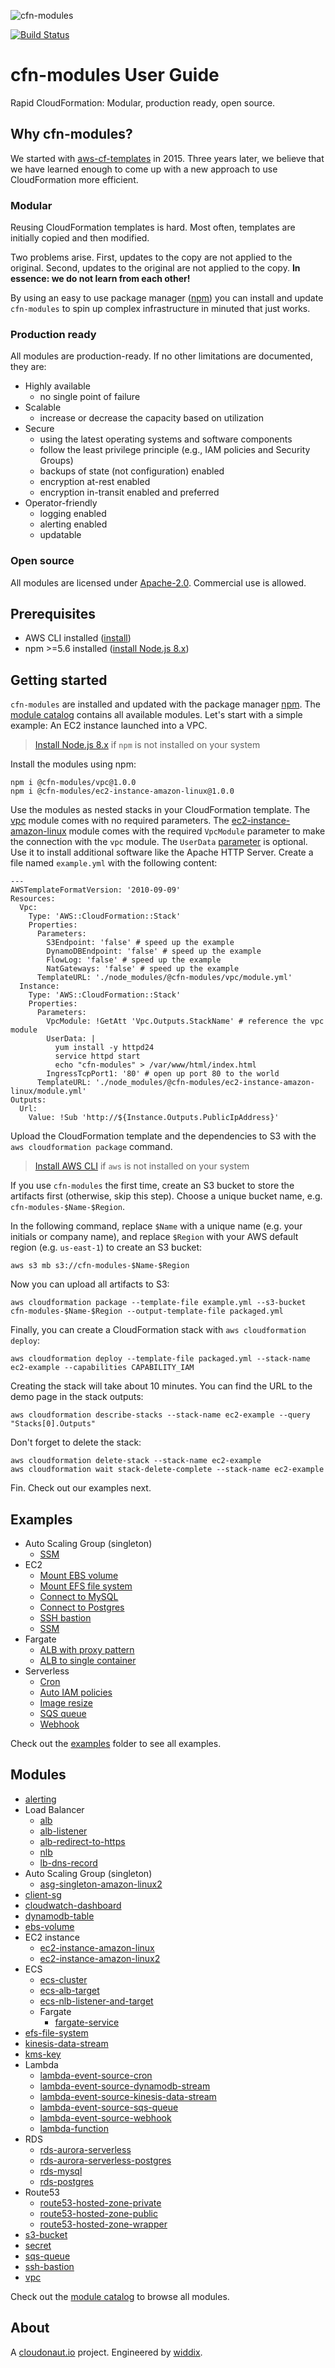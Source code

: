 ![cfn-modules](./logo.png)

[![Build Status](https://travis-ci.org/cfn-modules/docs.svg?branch=master)](https://travis-ci.org/cfn-modules/docs)

# cfn-modules User Guide

Rapid CloudFormation: Modular, production ready, open source.

## Why cfn-modules?
We started with [aws-cf-templates](https://github.com/widdix/aws-cf-templates) in 2015. Three years later, we believe that we have learned enough to come up with a new approach to use CloudFormation more efficient.

### Modular
Reusing CloudFormation templates is hard. Most often, templates are initially copied and then modified.

Two problems arise. First, updates to the copy are not applied to the original. Second, updates to the original are not applied to the copy. **In essence: we do not learn from each other!**

By using an easy to use package manager ([npm](https://www.npmjs.com/)) you can install and update `cfn-modules` to spin up complex infrastructure in minuted that just works.

### Production ready
All modules are production-ready. If no other limitations are documented, they are:

* Highly available
    * no single point of failure
* Scalable
    * increase or decrease the capacity based on utilization
* Secure
    * using the latest operating systems and software components
    * follow the least privilege principle (e.g., IAM policies and Security Groups)
    * backups of state (not configuration) enabled
    * encryption at-rest enabled
    * encryption in-transit enabled and preferred
* Operator-friendly
    * logging enabled
    * alerting enabled
    * updatable

### Open source
All modules are licensed under [Apache-2.0](./LICENSE). Commercial use is allowed.

## Prerequisites
* AWS CLI installed ([install](https://docs.aws.amazon.com/cli/latest/userguide/installing.html))
* npm >=5.6 installed ([install Node.js 8.x](https://nodejs.org/))

## Getting started

`cfn-modules` are installed and updated with the package manager [npm](https://www.npmjs.com/). The [module catalog](https://www.npmjs.com/org/cfn-modules) contains all available modules. Let's start with a simple example: An EC2 instance launched into a VPC.

> [Install Node.js 8.x](https://nodejs.org/) if `npm` is not installed on your system 

Install the modules using npm:

```
npm i @cfn-modules/vpc@1.0.0
npm i @cfn-modules/ec2-instance-amazon-linux@1.0.0
```

Use the modules as nested stacks in your CloudFormation template. The [vpc](https://www.npmjs.com/package/@cfn-modules/vpc) module comes with no required parameters. The [ec2-instance-amazon-linux](https://www.npmjs.com/package/@cfn-modules/ec2-instance-amazon-linux) module comes with the required `VpcModule` parameter to make the connection with the `vpc` module. The `UserData` [parameter](https://www.npmjs.com/package/@cfn-modules/ec2-instance-amazon-linux#parameters) is optional. Use it to install additional software like the Apache HTTP Server. Create a file named `example.yml` with the following content:

```
---
AWSTemplateFormatVersion: '2010-09-09'
Resources:
  Vpc:
    Type: 'AWS::CloudFormation::Stack'
    Properties:
      Parameters:
        S3Endpoint: 'false' # speed up the example
        DynamoDBEndpoint: 'false' # speed up the example
        FlowLog: 'false' # speed up the example
        NatGateways: 'false' # speed up the example
      TemplateURL: './node_modules/@cfn-modules/vpc/module.yml'
  Instance:
    Type: 'AWS::CloudFormation::Stack'
    Properties:
      Parameters:
        VpcModule: !GetAtt 'Vpc.Outputs.StackName' # reference the vpc module
        UserData: |
          yum install -y httpd24
          service httpd start
          echo "cfn-modules" > /var/www/html/index.html
        IngressTcpPort1: '80' # open up port 80 to the world
      TemplateURL: './node_modules/@cfn-modules/ec2-instance-amazon-linux/module.yml'
Outputs:
  Url:
    Value: !Sub 'http://${Instance.Outputs.PublicIpAddress}'
```

Upload the CloudFormation template and the dependencies to S3 with the `aws cloudformation package` command.

> [Install AWS CLI](https://docs.aws.amazon.com/cli/latest/userguide/installing.html) if `aws` is not installed on your system 

If you use `cfn-modules` the first time, create an S3 bucket to store the artifacts first (otherwise, skip this step). Choose a unique bucket name, e.g. `cfn-modules-$Name-$Region`.

In the following command, replace `$Name` with a unique name (e.g. your initials or company name), and replace `$Region` with your AWS default region (e.g. `us-east-1`) to create an S3 bucket:

```
aws s3 mb s3://cfn-modules-$Name-$Region
```

Now you can upload all artifacts to S3:

```
aws cloudformation package --template-file example.yml --s3-bucket cfn-modules-$Name-$Region --output-template-file packaged.yml
```

Finally, you can create a CloudFormation stack with `aws cloudformation deploy`:

```
aws cloudformation deploy --template-file packaged.yml --stack-name ec2-example --capabilities CAPABILITY_IAM
```

Creating the stack will take about 10 minutes. You can find the URL to the demo page in the stack outputs:

```
aws cloudformation describe-stacks --stack-name ec2-example --query "Stacks[0].Outputs"
```

Don't forget to delete the stack:

```
aws cloudformation delete-stack --stack-name ec2-example
aws cloudformation wait stack-delete-complete --stack-name ec2-example
```

Fin. Check out our examples next.

## Examples
* Auto Scaling Group (singleton)
    * [SSM](./examples/asg-singleton-ssm/)
* EC2
    * [Mount EBS volume](./examples/ec2-ebs/)
    * [Mount EFS file system](./examples/ec2-efs/)
    * [Connect to MySQL](./examples/ec2-mysql/)
    * [Connect to Postgres](./examples/ec2-postgres/)
    * [SSH bastion](./examples/ec2-ssh-bastion/)
    * [SSM](./examples/ec2-ssm/)
* Fargate
    * [ALB with proxy pattern](./examples/fargate-alb-proxy-pattern/)
    * [ALB to single container](./examples/fargate-alb-single-container/)
* Serverless
    * [Cron](./examples/serverless-cron/)
    * [Auto IAM policies](./examples/serverless-iam/)
    * [Image resize](./examples/serverless-image-resize/)
    * [SQS queue](./examples/serverless-sqs-queue/)
    * [Webhook](./examples/serverless-webhook/)

Check out the [examples](./examples/) folder to see all examples.

## Modules

* [alerting](https://github.com/cfn-modules/alerting)
* Load Balancer
    * [alb](https://github.com/cfn-modules/alb)
    * [alb-listener](https://github.com/cfn-modules/alb-listener)
    * [alb-redirect-to-https](https://github.com/cfn-modules/alb-redirect-to-https)
    * [nlb](https://github.com/cfn-modules/nlb)
    * [lb-dns-record](https://github.com/cfn-modules/lb-dns-record)
* Auto Scaling Group (singleton)
    * [asg-singleton-amazon-linux2](https://github.com/cfn-modules/asg-singleton-amazon-linux2)
* [client-sg](https://github.com/cfn-modules/client-sg)
* [cloudwatch-dashboard](https://github.com/cfn-modules/cloudwatch-dashboard)
* [dynamodb-table](https://github.com/cfn-modules/dynamodb-table)
* [ebs-volume](https://github.com/cfn-modules/ebs-volume)
* EC2 instance
    * [ec2-instance-amazon-linux](https://github.com/cfn-modules/ec2-instance-amazon-linux)
    * [ec2-instance-amazon-linux2](https://github.com/cfn-modules/ec2-instance-amazon-linux2)
* ECS
    * [ecs-cluster](https://github.com/cfn-modules/ecs-cluster)
    * [ecs-alb-target](https://github.com/cfn-modules/ecs-alb-target)
    * [ecs-nlb-listener-and-target](https://github.com/cfn-modules/ecs-nlb-listener-and-target)
    * Fargate
        * [fargate-service](https://github.com/cfn-modules/fargate-service)
* [efs-file-system](https://github.com/cfn-modules/efs-file-system)
* [kinesis-data-stream](https://github.com/cfn-modules/kinesis-data-stream)
* [kms-key](https://github.com/cfn-modules/kms-key)
* Lambda
    * [lambda-event-source-cron](https://github.com/cfn-modules/lambda-event-source-cron)
    * [lambda-event-source-dynamodb-stream](https://github.com/cfn-modules/lambda-event-source-dynamodb-stream)
    * [lambda-event-source-kinesis-data-stream](https://github.com/cfn-modules/lambda-event-source-kinesis-data-stream)
    * [lambda-event-source-sqs-queue](https://github.com/cfn-modules/lambda-event-source-sqs-queue)
    * [lambda-event-source-webhook](https://github.com/cfn-modules/lambda-event-source-webhook)
    * [lambda-function](https://github.com/cfn-modules/lambda-function)
* RDS
    * [rds-aurora-serverless](https://github.com/cfn-modules/rds-aurora-serverless)
    * [rds-aurora-serverless-postgres](https://github.com/cfn-modules/rds-aurora-serverless-postgres) 
    * [rds-mysql](https://github.com/cfn-modules/rds-mysql)
    * [rds-postgres](https://github.com/cfn-modules/rds-postgres)
* Route53
    * [route53-hosted-zone-private](https://github.com/cfn-modules/route53-hosted-zone-private)
    * [route53-hosted-zone-public](https://github.com/cfn-modules/route53-hosted-zone-public)
    * [route53-hosted-zone-wrapper](https://github.com/cfn-modules/route53-hosted-zone-wrapper)
* [s3-bucket](https://github.com/cfn-modules/s3-bucket)
* [secret](https://github.com/cfn-modules/secret)
* [sqs-queue](https://github.com/cfn-modules/sqs-queue)
* [ssh-bastion](https://github.com/cfn-modules/ssh-bastion)
* [vpc](https://github.com/cfn-modules/vpc)

Check out the [module catalog](https://www.npmjs.com/org/cfn-modules) to browse all modules.

## About
A [cloudonaut.io](https://cloudonaut.io) project. Engineered by [widdix](https://widdix.net).

